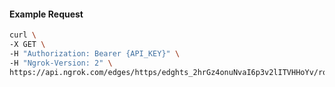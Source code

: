 <!-- Code generated for API Clients. DO NOT EDIT. -->

#### Example Request

```bash
curl \
-X GET \
-H "Authorization: Bearer {API_KEY}" \
-H "Ngrok-Version: 2" \
https://api.ngrok.com/edges/https/edghts_2hrGz4onuNvaI6p3v2lITVHHoYv/routes/edghtsrt_2hrGz6QYWkuUm6qyq8ZTbF2GMh1/oidc
```
